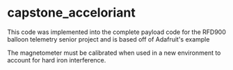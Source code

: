 # capstone_acceloriant
This code was implemented into the complete payload code for the RFD900 balloon telemetry senior project and is based off of Adafruit's example

The magnetometer must be calibrated when used in a new environment to account for hard iron interference.
